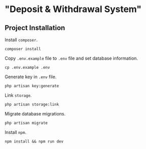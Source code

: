 # "Deposit & Withdrawal System"

## Project Installation

Install ``composer``.

```
composer install
```

Copy ``.env.example`` file to ``.env`` file and set database information.

```
cp .env.example .env
```

Generate key in ``.env`` file.

```
php artisan key:generate
```

Link ``storage``.

```
php artisan storage:link
```

Migrate database migrations.

```
php artisan migrate
```

Install ``npm``.

```
npm install && npm run dev
```
